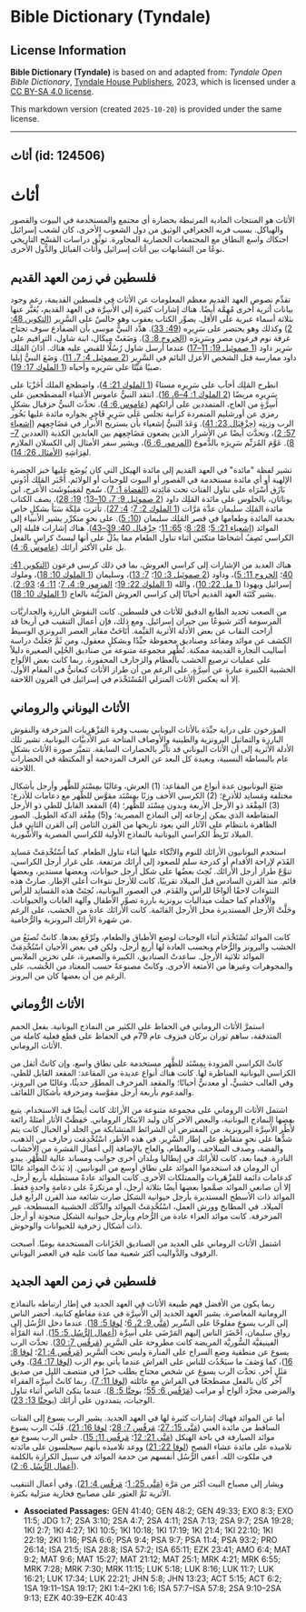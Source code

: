 # Bible Dictionary (Tyndale)

## License Information

**Bible Dictionary (Tyndale)** is based on and adapted from: _Tyndale Open Bible Dictionary_, [Tyndale House Publishers](https://tyndaleopenresources.com/), 2023, which is licensed under a [CC BY-SA 4.0 license](https://creativecommons.org/licenses/by-sa/4.0/legalcode.en).

This markdown version (created `2025-10-20`) is provided under the same license.



--------------------------------

## أثاث (id: 124506)

أثاث
====

الأثاث هو المنتجات المادية المرتبطة بحضارة أي مجتمع والمستخدمة في البيوت والقصور والهياكل. بسبب قربه الجغرافي الوثيق من دول الشعوب الأخرى، كان لشعب إسرائيل احتكاك واسع النطاق مع المجتمعات الحضارية المجاورة. توثِّق دراسات المَسْح التاريخي نوعًا من التشابهات بين أثاث إسرائيل وأثاث القبائل والدُّول الأخرى.

فلسطين في زمن العهد القديم
--------------------------

تقدِّم نصوص العهد القديم معظم المعلومات عن الأثاث في فلسطين القديمة، رغم وجود بيانات أثرية أخرى مُهِمَّة أيضًا. هناك إشارات كثيرة إلى الأَسِرَّة في العهد القديم، يُعَبَّر عنها بثلاثة أسماء عبرية على الأقل. يصوِّر الكتاب يعقوب وهو جالسٌ على السَّرِير ([التكوين 48: 2](https://ref.ly/Gen48:2)) وكذلك وهو يحتضر على سَرِيرِه ([49: 33](https://ref.ly/Gen49:33)). هدَّد النبيُّ موسى بأن الضفادع سوف تجتاح غرفة نوم فرعون مصر وسَرِيرَه ([الخروج 8: 3](https://ref.ly/Exod8:3)). وَضَعَتْ مِيكَال، ابنة شاول، الترافيم على سَرِير داود ([1 صموئيل 19: 11–17](https://ref.ly/1Sam19:11-1Sam19:17)) عندما أرسل شاول رُسُلًا للقبض عليه هناك. أَدَانَ المَلِك داود ممارسة قتل الشخص الأعزل النائم في السَّرِير ([2 صموئيل 4: 7، 11](https://ref.ly/2Sam4:7)). وَضَعَ النبيُّ إيليا صبيًا مَيِّتًا على سَرِيرِه وأحياه ([1 الملوك 17: 19](https://ref.ly/1Kgs17:19)).

انطرح المَلِك أخآب على سَرِيرِه مستاءً ([1 الملوك 21: 4](https://ref.ly/1Kgs21:4))، واضطجع الملك أَخَزْيَا على سَرِيرِه مريضًا ([2 الملوك 1: 4–6، 16](https://ref.ly/2Kgs1:4-2Kgs1:6)). انتقد النبيُّ عاموس الأغنياء المضطجعين على أَسِرَّةٍ من العاج، المتمددين على أرائكهم ([عاموس 6: 4](https://ref.ly/Amos6:4)). تحدَّث النبيُّ حزقيال بشكلٍ رمزي عن أورشليم المتمردة كزانية تجلس عَلَى سَرِيرٍ فَاخِرٍ بجواره مائدة عليها بَخُور الرب وزيتِه ([حِزْقِيَال 23: 41](https://ref.ly/Ezek23:41)). وَعَدَ النبيُّ إشعياء بأن يستريح الأبرار في مَضَاجِعِهم ([إشعياء 57: 2](https://ref.ly/Isa57:2))، وتحدَّث أيضًا عن الأشرار الذين يضعون مَضَاجِعِهم بين العابدين الكذبة (العددين [7–8](https://ref.ly/Isa57:7-Isa57:8)). عَوَّمَ المُرَنِّم سَرِيرَه بالدُّموع ([المزمور 6: 6](https://ref.ly/Ps6:6))، ويشير سفر الأمثال إلى الكسلان الملازم لفِرَاشِهِ ([الأمثال 26: 14](https://ref.ly/Prov26:14)).

تشير لفظة "مائدة" في العهد القديم إلى مائدة الهيكل التي كان يُوضَع عليها خبز الحضرة الإلهية أو أي مائدة مستخدمة في القصور أو البيوت للوجبات أو الولائم. أَجْبَر المَلِك أَدُوني بَازَق أَسْرَاه على تناول الفتات تحت مَائِدِته ([القضاة 1: 7](https://ref.ly/Judg1:7)). سُمح لمَفِيبُوشَث الأعرج، ابن يوناثان، بالجلوس على مائدة المَلِك داود ([2 صموئيل 9: 7، 10–13](https://ref.ly/2Sam9:7)؛ [19: 28](https://ref.ly/2Sam19:28)). يصف الكتاب مائدة المَلِك سليمان عدَّة مَرَّات ([1 الملوك 2: 7](https://ref.ly/1Kgs2:7)؛ [4: 27](https://ref.ly/1Kgs4:27)). تأثرت مَلِكَة سَبَأ بشكلٍ خاص بخدمة المائدة وطعامها في قصر المَلِك سليمان ([10: 5](https://ref.ly/1Kgs10:5)). على نحوٍ متكرِّر يشير الأنبياء إلى الموائد ([إشعياء 21: 5](https://ref.ly/Isa21:5)؛ [28: 8](https://ref.ly/Isa28:8)؛ [65: 11](https://ref.ly/Isa65:11)؛ [حِزْقِيال 40: 39–43](https://ref.ly/Ezek40:39-Ezek40:43)). هناك إشارات قليلة إلى الكراسي تَصِفُ أشخاصًا متكئين أثناء تناول الطعام مما يدُلُّ على أنها ليستْ كراسٍ بالفعل بل على الأكثر أرائك ([عاموس 6: 4](https://ref.ly/Amos6:4)).

هناك العديد من الإشارات إلى كراسي العروش، بما في ذلك كرسي فرعون ([التكوين 41: 40](https://ref.ly/Gen41:40)؛ [الخروج 11: 5](https://ref.ly/Exod11:5))، وداود ([2 صموئيل 3: 10](https://ref.ly/2Sam3:10)؛ [7: 13](https://ref.ly/2Sam7:13))، وسليمان ([1 الملوك 10: 18](https://ref.ly/1Kgs10:18))، وملوك إسرائيل ويهوذا ([1 مل 22: 10](https://ref.ly/1Kgs22:10))، والله ([1 الملوك 22: 19](https://ref.ly/1Kgs22:19)؛ [المزمور 9: 4، 7](https://ref.ly/Ps9:4)؛ [11: 4](https://ref.ly/Ps11:4)؛ [93: 2](https://ref.ly/Ps93:2)). يشير كَتَبَة العهد القديم أحيانًا إلى كراسي العروش المزَيَّنة بالعاج ([1 الملوك 10: 18](https://ref.ly/1Kgs10:18)).

من الصعب تحديد الطابع الدقيق للأثاث في فلسطين. كانت النقوش البارزة والجداريَّات المرسومة أكثر شيوعًا بين جيران إسرائيل. ومع ذلك، فإن أعمال التنقيب في أريحا قد أزاحت النقاب عن بعض الأدلة الأثرية القيِّمة. أَتَاحَتْ مقابر العصر البرونزي الوسيط الكشف عن موائد ومقاعد وصناديق محفوظة جيِّدًا وبشكلٍ معقول، ومن ثَمَّ جَعَلَتْ دراسة أساليب النجارة القديمة ممكنة. تُظْهِر مجموعة متنوعة من صناديق الحُلِي الصغيرة دليلاً على عمليات ترصيع الخشب بالعظام والزخارف المحفورة. ربما كانت بعض الألواح الخشبية الكبيرة عبارة عن أَسِرَّةٍ. على الرغم من أن طراز الأثاث كنعانيٌّ في المقام الأول، إلا أنه يعكس الأثاث المنزلي المُسْتَخْدَم في إسرائيل في القرون اللاحقة.

الأثاث اليوناني والروماني
-------------------------

المؤرخون على دراية جيِّدَة بالأثاث اليوناني بسبب وفرة المَزْهَرِيات المزخرفة والنقوش البارزة والتماثيل البرونزية والطينية والأوصاف المتاحة عبر الأدبيَّات اليونانية. تشير تلك الأدلة الأثرية إلى أن الأثاث اليوناني قد تأثَّر بالحضارات السابقة. تتميَّز صورة الأثاث بشكلٍ عام بالبساطة النسبية، وبعيدة كل البعد عن الغرف المزدحمة أو المكتظة في الحضارات اللاحقة.

صَنَعَ اليونانيون عدة أنواع من المقاعد: (1\) العرش، وغالبًا بمِسْنَد للظَّهر وأرجل بأشكال مختلفة ومَسانِد للأذرع؛ (2\) الكرسي الأخف وزنًا بمِسْنَد مقوَّس للظَّهر مع دعامات للأذرع؛ (3\) المِقْعَد ذو الأرجل الأربعة وبدون مِسْنَد للظَّهر؛ (4\) المقعد القابل للطي ذو الأرجل المتقاطعة الذي يمكن إرجاعه إلى النماذج المصرية؛ و(5\) مِقْعَد الدكة الطويل. الصور الظاهرة بانتظام على الآثار التي يعود تاريخها من القرن الثامن إلى القرن الثاني قبل الميلاد تَرْبِطُ الكراسي اليونانية بالنماذج الأولية للكراسي المصرية والأَشُّورية.

استخدم اليونانيون الأرائك للنوم والاتِّكاء عليها أثناء تناول الطعام. كما اُسْتُخْدِمَتْ مَسانِد القَدَم لإراحة الأقدام أو كدرجة سلم للصعود إلى أرائك مرتفعة. على غرار أرجل الكراسي، تنوَّعَ طراز أرجل الأرائك. نُحِتَ بعضُها على شكل أرجل حيوانات، وبعضها مستدير، وبعضها قائم. منذ القرن السادس قبل الميلاد تقريبًا، كانت للأرجل نتوءات أعلى الإطار. صارتْ هذه النتوءات لاحقًا ألواحًا للرأس والقَدَم. في العصور اليونانية، نُحِتَتْ هذه المَسانِد للرأس والأقدام كما حملت ميداليات برونزية بارزة تصوِّر الأطفال وآلهة الغابات والحيوانات. وحَلَّتْ الأرجل المستديرة محل الأرجل القائمة. كانت الأرائك عادة من الخشب، على الرغم من شهرة الأرائك البرونزية والرُّخامية.

كانت الموائد تُسْتَخْدَم أثناء الوجبات لوضع الأطباق والطعام، وتُرْفَع بعدها. كانتْ تُصنَعُ من الخشب والبرونز والرُّخام وبحسب العادة لها أربع أرجل، ولكن في بعض الأحيان اسْتُخْدِمَتْ الموائد ثلاثية الأرجل. ساعدتْ الصناديق، الكبيرة والصغيرة، على تخزين الملابس والمجوهرات وغيرها من الأمتعة الأخرى. وكانتْ مصنوعةً حسب المعتاد من الخْشب، على الرغم من أن بعضها كان من البرونز.

الأثاث الرُّوماني
-----------------

استمرَّ الأثاث الروماني في الحفاظ على الكثير من النماذج اليونانية. بفعل الحمم المتدفقة، ساهم ثوران بركان فيزوف عام 79م في الحفاظ على قطع فعلية كاملة من الأثاث الروماني.

كانتْ الكراسي المزودة بِمِسْنَد للظَّهر مستخدمة على نطاق واسع، وإن كانتْ أثقل من الكراسي اليونانية المناظرة لها. كانت هناك أنواع عديدة من المقاعد: المقعد القابل للطي، وفي الغالب خشبيٌّ، أو معدنيٌّ أحيانًا؛ والمقعد المزخرف المطوَّر حديثًا، وغالبًا من البرونز، والمدعوم بأربعة أرجل مقوَّسة ومزخرفة بأشكال اللفائف.

اشتمل الأثاث الروماني على مجموعة متنوعة من الأرائك كانت أيضًا قيد الاستخدام. يتبع بعضها النماذج اليونانية، والبعض الآخر كان وليد الابتكار الروماني. حَفِظَتْ الأثار أمثلةً رائعة لأُطُر الأَسِرَّة البرونزية. من المفترض أن الشرائط المتشابكة من الجلد أو الحبال كانت يتم شدُّها على نحوٍ متقاطع على إطار السَّرِير. في هذه الأطر، اسْتُخْدِمَت زخارف من الذهب، والفضة، وصدف السلاحف، والعظام، والعاج بالإضافة إلى أعمال القشرة من الأخشاب النادرة. فيما بعد، كانت للأرائك في إيطاليا وبلدان أخرى جوانب ومساند عالية للظَّهْرِ. يبدو أن الرومان قد استخدموا الموائد على نطاق أوسع من اليونانيين. إذ بَدَتْ الموائد غالبًا كدعامات دائمة للمَزْهَريات والممتلكات الأخرى. كانت الموائد عادةً مستطيلة بأربع أرجل، إلا أن صانعي الموائد صمَّموا بعضها أيضًا بثلاثة أرجل، أو مرتكزةً على دعامةٍ واحدةٍ فقط. الموائد ذات الأسطح المستديرة بأرجل حيوانية الشكل صارت شائعة منذ القرن الرابع قبل الميلاد. في المطابخ وورش العمل، اسْتُخْدِمَتْ الموائد والدِّكَك الخشبية المسطحة، غير المزخرفة. كانت موائد العراء عادة من الرُّخام وبأرجل حيوانية الشكل منحوتة أو أرجل ذات أشكال زخرفية للحيوانات والوحوش.

اشتمل الأثاث الروماني على العديد من الصناديق الخَزَانات المستخدمة يوميًا. أصبحت الرفوف والدَّواليب أكثر شعبية مما كانت عليه في العصر اليوناني.

فلسطين في زمن العهد الجديد
--------------------------

ربما يكون من الأفضل فهم طبيعة الأثاث في العهد الجديد في إطار ارتباطه بالنماذج الرومانية المعاصرة. يشير العهد الجديد إلى الأَسِرَّة في عدة مقاطع كتابية. أحضر الناس إلى الرب يسوع مفلوجًا على السِّرير ([مَتَّى 9: 2، 6](https://ref.ly/Matt9:2)؛ [لوقا 5: 18](https://ref.ly/Luke5:18)). عندما دخل الرُّسُل إلى رواق سليمان، أَحْضَرَ الناس إليهم المَرْضَى على أَسِرَّة ([أعمال الرُّسُل 5: 15](https://ref.ly/Acts5:15)). ابنة المَرْأَة الفينيقيَّة السُّوريَّة المريضة كانت مطروحة على السَّرِيرِ ([مَرقُس 7: 30](https://ref.ly/Mark7:30)). تحدَّث الرب يسوع عن منطقية وضع السراج على المنارة وليس تحت السَّرِير ([مَرقُس 4: 21](https://ref.ly/Mark4:21)؛ [لوقا 8: 16](https://ref.ly/Luke8:16))، كما وَصَفَ ما سيَحْدُث للناس على الفراش عندما يأتي يوم الرب ([لوقا 17: 34](https://ref.ly/Luke17:34)). وفي مَثَلٍ آخر، تحدَّث الرب يسوع عن شخص محتاج يطلب خبزًا في منتصف الليل من صديق آخر كان بالفعل مضطجعًا في الفراش مع عائلته ([لوقا 11: 7](https://ref.ly/Luke11:7)). ربما كانتْ أَسِرَّة الفقراء والمرضى مجرَّد ألواح أو مراتب ([مَرْقُس 6: 55](https://ref.ly/Mark6:55)؛ [يوحنَّا 5: 8](https://ref.ly/John5:8)). عندما يتكئ الناس أثناء تناول الوجبات، يتمددون على أرائك ([يوحنَّا 13: 23](https://ref.ly/John13:23)).

أما عن الموائد فهناك إشارات كثيرة لها في العهد الجديد. يشير الرب يسوع إلى الفتات الساقط من مائدة الغني ([مَتَّى 15: 27](https://ref.ly/Matt15:27)؛ [مَرقُس 7: 28](https://ref.ly/Mark7:28)؛ [لوقا 16: 21](https://ref.ly/Luke16:21)). قَلَبَ الرب يسوع موائد الصيارفة في باحة الهيكل ([مَتَّى 21: 12](https://ref.ly/Matt21:12)؛ [مَرقُس 11: 15](https://ref.ly/Mark11:15)). جلس الرب يسوع مع تلاميذه على مائدة عشاء الفصح ([لوقا 22: 21](https://ref.ly/Luke22:21)) ووعد تلاميذه بأنهم سيجلسون على مائدته في ملكوت الله. أعفى الرُّسُل أنفسهم من خدمة الموائد في سبيل الكرازة بالكلمة ([أعمال الرُّسُل 6: 2](https://ref.ly/Acts6:2)).

ويشار إلى مصباح البيت أكثر من مَرَّة ([مَتَّى 25: 1](https://ref.ly/Matt25:1)؛ [مَرقُس 4: 21](https://ref.ly/Mark4:21)). وفي أعمال التنقيب الأثرية تَمَّ العثور على مصابيح فخارية منزلية بكثرة.

* **Associated Passages:** GEN 41:40; GEN 48:2; GEN 49:33; EXO 8:3; EXO 11:5; JDG 1:7; 2SA 3:10; 2SA 4:7; 2SA 4:11; 2SA 7:13; 2SA 9:7; 2SA 19:28; 1KI 2:7; 1KI 4:27; 1KI 10:5; 1KI 10:18; 1KI 17:19; 1KI 21:4; 1KI 22:10; 1KI 22:19; 2KI 1:16; PSA 6:6; PSA 9:4; PSA 9:7; PSA 11:4; PSA 93:2; PRO 26:14; ISA 21:5; ISA 28:8; ISA 57:2; ISA 65:11; EZK 23:41; AMO 6:4; MAT 9:2; MAT 9:6; MAT 15:27; MAT 21:12; MAT 25:1; MRK 4:21; MRK 6:55; MRK 7:28; MRK 7:30; MRK 11:15; LUK 5:18; LUK 8:16; LUK 11:7; LUK 16:21; LUK 17:34; LUK 22:21; JHN 5:8; JHN 13:23; ACT 5:15; ACT 6:2; 1SA 19:11–1SA 19:17; 2KI 1:4–2KI 1:6; ISA 57:7–ISA 57:8; 2SA 9:10–2SA 9:13; EZK 40:39–EZK 40:43

